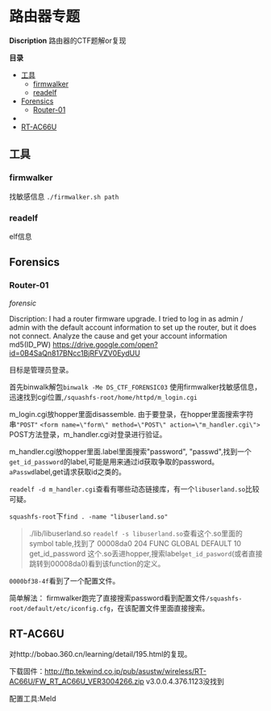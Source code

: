 # 路由器专题

**Discription**
路由器的CTF题解or复现

**目录**

<!-- vim-markdown-toc GFM -->

* [工具](#工具)
	* [firmwalker](#firmwalker)
	* [readelf](#readelf)
* [Forensics](#forensics)
	* [Router-01](#router-01)
* [](#)
* [RT-AC66U](#rt-ac66u)

<!-- vim-markdown-toc -->

## 工具

### firmwalker

找敏感信息
`./firmwalker.sh path`

### readelf

elf信息

## Forensics

### Router-01

*forensic*

Discription:
I had a router firmware upgrade.
I tried to log in as admin / admin with the default account information to set up the router, but it does not connect.
Analyze the cause and get your account information
md5(ID_PW)
https://drive.google.com/open?id=0B4SaQn817BNcc1BjRFVZV0EydUU

目标是管理员登录。

首先binwalk解包`binwalk -Me DS_CTF_FORENSIC03`
使用firmwalker找敏感信息，迅速找到cgi位置,`/squashfs-root/home/httpd/m_login.cgi`

m_login.cgi放hopper里面disassemble. 由于要登录，在hopper里面搜索字符串`"POST"`
`<form name=\"form\" method=\"POST\" action=\"m_handler.cgi\">`
POST方法登录，m_handler.cgi对登录进行验证。

m_handler.cgi放hopper里面.label里面搜索"password", "passwd",找到一个`get_id_password`的label,可能是用来通过id获取争取的password。`aPasswd`label,get请求获取id之类的。

`readelf -d m_handler.cgi`查看有哪些动态链接库，有一个`libuserland.so`比较可疑。

`squashfs-root`下`find . -name "libuserland.so"`
> ./lib/libuserland.so
`readelf -s libuserland.so`查看这个.so里面的symbol table,找到了
> 00008da0   204 FUNC    GLOBAL DEFAULT   10 get_id_password
这个.so丢进hopper,搜索label`get_id_pasword`(或者直接跳转到00008da0)看到该function的定义。

`0000bf38-4f`看到了一个配置文件。

简单解法：
firmwalker跑完了直接搜索password看到配置文件`/squashfs-root/default/etc/iconfig.cfg`，在该配置文件里面直接搜索。

## 


## RT-AC66U

对http://bobao.360.cn/learning/detail/195.html的复现。

下载固件：http://ftp.tekwind.co.jp/pub/asustw/wireless/RT-AC66U/FW_RT_AC66U_VER3004266.zip
v3.0.0.4.376.1123没找到

配置工具:Meld

